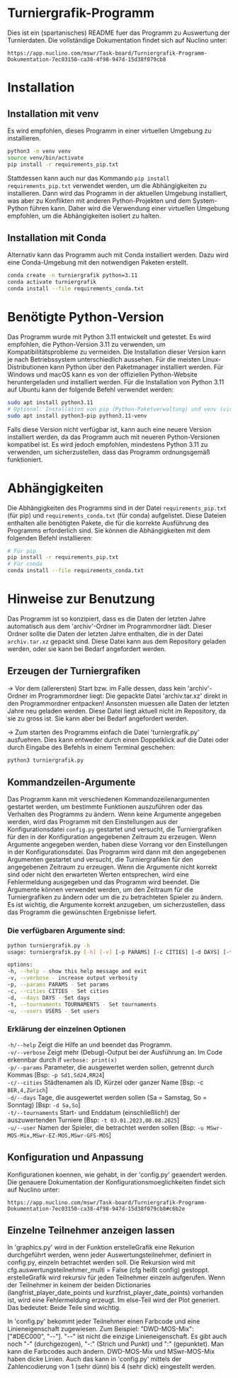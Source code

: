 # Turniergrafik-Programm
Dies ist ein (spartanisches) README fuer das Programm zu Auswertung
der Turnierdaten. Die vollständige Dokumentation findet sich auf Nuclino unter:
```link
https://app.nuclino.com/mswr/Task-board/Turniergrafik-Programm-Dokumentation-7ec03150-ca38-4f98-947d-15d38f079cb8
```

# Installation

## Installation mit venv
Es wird empfohlen, dieses Programm in einer virtuellen Umgebung zu installieren.
```bash
python3 -m venv venv
source venv/bin/activate
pip install -r requirements_pip.txt
```
Stattdessen kann auch nur das Kommando `pip install requirements_pip.txt`
verwendet werden, um die Abhängigkeiten zu installieren.
Dann wird das Programm in der aktuellen Umgebung installiert, was aber
zu Konflikten mit anderen Python-Projekten und dem System-Python
führen kann. Daher wird die Verwendung einer virtuellen Umgebung
empfohlen, um die Abhängigkeiten isoliert zu halten.

## Installation mit Conda
Alternativ kann das Programm auch mit Conda installiert werden. Dazu wird eine Conda-Umgebung mit den notwendigen Paketen erstellt.
```bash
conda create -n turniergrafik python=3.11
conda activate turniergrafik
conda install --file requirements_conda.txt
```

# Benötigte Python-Version
Das Programm wurde mit Python 3.11 entwickelt und getestet. Es wird empfohlen,
die Python-Version 3.11 zu verwenden, um Kompatibilitätsprobleme zu vermeiden.
Die Installation dieser Version kann je nach Betriebssystem unterschiedlich
aussehen. Für die meisten Linux-Distributionen kann Python über den
Paketmanager installiert werden. Für Windows und macOS kann es
von der offiziellen Python-Website heruntergeladen und installiert werden.
Für die Installation von Python 3.11 auf Ubuntu kann der folgende Befehl
verwendet werden:
```bash
sudo apt install python3.11
# Optional: Installation von pip (Python-Paketverwaltung) und venv (virtuelle Umgebung)
sudo apt install python3-pip python3.11-venv
```
Falls diese Version nicht verfügbar ist, kann auch eine neuere Version
installiert werden, da das Programm auch mit neueren Python-Versionen
kompatibel ist. Es wird jedoch empfohlen, mindestens Python 3.11 zu verwenden,
um sicherzustellen, dass das Programm ordnungsgemäß funktioniert.

# Abhängigkeiten
Die Abhängigkeiten des Programms sind in der Datei `requirements_pip.txt`
(für pip) und `requirements_conda.txt` (für conda) aufgelistet.
Diese Dateien enthalten alle benötigten Pakete, die für die korrekte
Ausführung des Programms erforderlich sind. Sie können die Abhängigkeiten
mit dem folgenden Befehl installieren:

```bash
# Für pip
pip install -r requirements_pip.txt
# Für conda
conda install --file requirements_conda.txt
```

# Hinweise zur Benutzung
Das Programm ist so konzipiert, dass es die Daten der letzten Jahre
automatisch aus dem 'archiv'-Ordner im Programmordner lädt. Dieser Ordner
sollte die Daten der letzten Jahre enthalten, die in der Datei
`archiv.tar.xz` gepackt sind. Diese Datei kann aus dem Repository
geladen werden, oder sie kann bei Bedarf angefordert werden.

## Erzeugen der Turniergrafiken
-> Vor dem (allerersten) Start bzw. im Falle dessen, dass kein 'archiv'-Ordner
   im Programmordner liegt: Die gepackte Datei 'archiv.tar.xz' direkt in den
   Programmordner entpacken! Ansonsten muessen alle Daten der letzten Jahre
   neu geladen werden. Diese Datei liegt aktuell nicht im Repository, da sie
   zu gross ist. Sie kann aber bei Bedarf angefordert werden.

-> Zum starten des Programms einfach die Datei 'turniergrafik.py' ausfuehren.
   Dies kann entweder durch einen Doppelklick auf die Datei oder durch
   Eingabe des Befehls in einem Terminal geschehen:

```bash
python3 turniergrafik.py
```

## Kommandzeilen-Argumente
Das Programm kann mit verschiedenen Kommandozeilenargumenten gestartet werden,
um bestimmte Funktionen auszuführen oder das Verhalten des Programms zu ändern.
Wenn keine Argumente angegeben werden, wird das Programm mit den Einstellungen
aus der Konfigurationsdatei `config.py` gestartet und versucht, die
Turniergrafiken für den in der Konfiguration angegebenen Zeitraum zu erzeugen.
Wenn Argumente angegeben werden, haben diese Vorrang vor den
Einstellungen in der Konfigurationsdatei. Das Programm wird dann mit den
angegebenen Argumenten gestartet und versucht, die Turniergrafiken
für den angegebenen Zeitraum zu erzeugen. Wenn die Argumente nicht korrekt
sind oder nicht den erwarteten Werten entsprechen, wird eine Fehlermeldung
ausgegeben und das Programm wird beendet. Die Argumente können verwendet werden,
um den Zeitraum für die Turniergrafiken zu ändern oder um die zu betrachteten
Spieler zu ändern. Es ist wichtig, die Argumente korrekt anzugeben,
um sicherzustellen, dass das Programm die gewünschten Ergebnisse liefert.

### Die verfügbaren Argumente sind:
```bash
python turniergrafik.py -h
usage: turniergrafik.py [-h] [-v] [-p PARAMS] [-c CITIES] [-d DAYS] [-t TOURNAMENTS] [-u USERS]

options:
-h, --help - show this help message and exit
-v, --verbose - increase output verbosity
-p, --params PARAMS - Set params
-c, --cities CITIES - Set cities
-d, --days DAYS - Set days
-t, --tournaments TOURNAMENTS - Set tournaments
-u, --users USERS - Set users
```

### Erklärung der einzelnen Optionen

```-h/--help``` Zeigt die Hilfe an und beendet das Programm.<br/>
```-v/--verbose``` Zeigt mehr (Debug)-Output bei der Ausführung an. Im Code erkennbar durch if ```verbose: print(x)```<br/>
```-p/--params``` Parameter, die ausgewertet werden sollen, getrennt durch Kommas [Bsp: ```-p Sd1,Sd24,RR24```]<br/>
```-c/--cities``` Städtenamen als ID, Kürzel oder ganzer Name [Bsp: -c ```BER,4,Zürich```]<br/>
```-d/--days``` Tage, die ausgewertet werden sollen (Sa = Samstag, So = Sonntag) [Bsp: ```-d Sa,So```]<br/>
```-t/--tournaments``` Start- und Enddatum (einschließlich!) der auszuwertenden Turniere [Bsp: ```-t 03.01.2023,08.08.2025```]<br/>
```-u/--user``` Namen der Spieler, die betrachtet werden sollen [Bsp: ```-u MSwr-MOS-Mix,MSwr-EZ-MOS,MSwr-GFS-MOS```]<br/>


## Konfiguration und Anpassung
Konfigurationen koennen, wie gehabt, in der 'config.py' geaendert werden.
Die genauere Dokumentation der Konfigurationsmoeglichkeiten
findet sich auf Nuclino unter:
```link
https://app.nuclino.com/mswr/Task-board/Turniergrafik-Programm-Dokumentation-7ec03150-ca38-4f98-947d-15d38f079cb8#c6b2e
```
## Einzelne Teilnehmer anzeigen lassen
In 'graphics.py' wird in der Funktion erstelleGrafik eine Rekurion durchgeführt werden, wenn jeder Auswertungsteilnehmer, definiert in config.py, einzeln betrachtet werden soll. Die Rekursion wird mit cfg.auswertungsteilnehmer_multi = False (cfg heißt config) gestoppt. erstelleGrafik wird rekursiv für jeden Teilnehmer einzeln aufgerufen. Wenn der Teilnehmer in keinem der beiden Dictionaries (langfrist_player_date_points und kurzfrist_player_date_points) vorhanden ist, wird eine Fehlermeldung erzeugt. Im else-Teil wird der Plot generiert. Das bedeutet: Beide Teile sind wichtig.

In 'config.py' bekommt jeder Teilnehmer einen Farbcode und eine Linieneigenschaft zugewiesen. Zum Beispiel: "DWD-MOS-Mix": ["#DEC000", "--"]. "--" ist nicht die einzige Linieneigenschaft. Es gibt auch noch "-" (durchgezogen), "-:" (Strich und Punkt) und ":" (gepunktet). Man kann die Farbcodes auch ändern. DWD-MOS-Mix und MSwr-MOS-Mix haben dicke Linien. Auch das kann in 'config.py' mittels der Zahlencodierung von 1 (sehr dünn) bis 4 (sehr dick) eingestellt werden.
